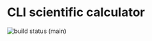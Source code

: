 # CLI scientific calculator

![build status (main)](https://github.com/TheMadMike/SciCalc/blob/main/.github/workflows/cmake.yml/badge.svg)
